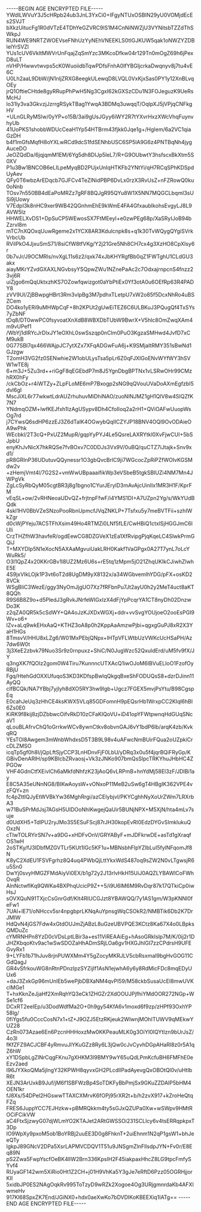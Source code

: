 -----BEGIN AGE ENCRYPTED FILE-----
YWdlLWVuY3J5cHRpb24ub3JnL3YxCi0+IFgyNTUxOSBIN29yU0VOMjdEcEs2SVJT
bXkzUitucFg1R0dVTzE4TDhYeGZVRC9lS1M4CnNiNWZjU3VYNitsbTZZdThSWkpJ
RUN4WE9NRTZWOEVseFNhUzYyNEhVNEEKLS0tIGJKUW5qak1oNWZYZDBlelYrSVZl
YUs1cUV6VkltMWVrUnFqajZqSmYzc3MKcoDfkw04r129Tn0mOgZ69h6jPexD8uLT
nVHP/Hwwvtwvps5cK0WuoiidbTqwPDfsFnhA0lfYBGljcrkaDwqnyv8j7tu4vE6C
U0Lh2aaL9DbW/jN1nljZRXG8eegkULewqD8LVQL0VxKjxSas0PY1y12XnBLvqOEy
jrQ1OftieCHtde8gyRRupPhPwH5Ng3CgxI62kGXSzCDu1N3FOJeguzK9UeRsMcHJ
lo31ly3va3GkvzjJzrrgRSykTBag1YwqA3BDMq3uwqqT/OqlpXJ5jVPjqCNFkgHV
+ULnGLRyMSlw/0yYP+o15B/3ai9gUsJGyy6iWY2R7tYXvrHxzXWcVhqFuynvhyUb
41UoPKS1shobbWDUcCeaH1Yp54HTBrm43fjkk0Jqe1g+/HgIem/6a2VC1qiaGzDH
b4f1mGfsMqfH8oYXLwRCd9dcS1fdSENhbUSC6SP5IA9G6z4PNTBqNh4jygAuceDO
JeOZQdDa/6jqjqmM1EM/6Yg5dh8DIJp5leL7/R+G9OUbwtY3hsfscxBkXtm5S0XV
P1u3Bw1BNCOB6eLILpeMyqBD2PUjxUnIqHTKFb2YNtYi/qH7RCqSPhKDSpdUyAev
QFy0T6wbzArEDqcb7GJFCv4TeZlNidPBP6DvLx0rzX3RvUsZ+nFZRowQ0ku0oNnb
TOsv7n550BB4dEaPoMRZz7gRF8BQJgR95QYu8W1X5NN7MQGCLbqmI3sUSi9jUowy
V7EdpI3k8nHC9xer9WB42QGnhmEhE9kWmE4FA4GfxaubIkohsEvgyLJ8L9AVW5Iz
HHWELXvDS1+DpSuCP5WEwosSX7FtMEeyI+e0zwPEg68p/XaSRyIJoB94bZzrvl8m
mTC7nXQOxqUuwRgeme2x1YCX8AR3Kdulcnpk8s+q1k30TvWQygQYgiSVrkVrbcUb
RVilPkO4JjxuSmS71/8siCfW8tfVKg/Y2j21Gre5Nh8CH7cx4g3XzHO8CpXIsy6r
0b7vJr/J9OCMRls/nvXgL11s6z2/qxk74xJbKHYRgfBb0qZ1FWTghU1CLdGU3akx
aiayMKrYZvdGXAXLNGvbsyYSQpwZWu1NZnePaAc2c7OdxajrnpcnS4fnzz23vj6R
uiZjgo6mQqUktxzhKS7OZowfqwizgot0aYbPtiEx0Yf3otA0u6OEfRp63R4PADY8
zVV9UI/ZjBBwpgHBrt3Rm3vlpBg3M7pdhxTLetpU7xW2o85f5DcxNhRo4uBSZCem
DO4ko1yERi9uMHWpCqF+8h2KPUt2gUwEiTEZ6C6ULBKuJ3PQugQf4TxSYs7yZbNF
tDq8/DT0wwPC0fsyvoatXnXdB8WBXDbTUbW9BwrX+V5hlc8OmZwqXAm4m9vUPef1
/WbYj1dlRYcJrDlxJY1eOXhL0swSszqp0nCIm0PuO3KgzaSMHwd4JvfD7xCM9ukB
0G77SBI7qx466WAjpJC7ytXZx7XFqADGwFuA6j+K9SMjaItRMY351sBwNd1GJzgw
T2omH3VG2fz0SENwhie2W1obULysTsa5pLr6Z0qFJXIGoENvWYfWY3hSVW1wTE8j
6+m3J+5Zu3rd++riGgF8qEGEbdP7m8J5YgnDbgBPTNx1vLSRwOHr99CMzhRX0hFy
/ckCbOz+r4iWTZy+ZLpFLoME6mP7Bxogp2sNG9qQVouUVaDoAXmEgfzbI5dvl6gI
MscJiXL6r77wkwtLdrAUZrhuhuvMiDhiNAO/zuoNINJMZ1gH1QlV8w4SIQZfK7N7
YNdmqOZM+lwfKEJfxh1IzAgUSypv8Dh4CfoIIoq2a2rH1+QViOAFwUuopWsOg7rd
j7CYwsQ6sdHP6zzEJ3Z6dTalK4OGwybQqIICZYJP18BNV4OQl9OvODAieOA9wPhk
WEcbkl/2T3cQ+PxUZ2MupR/gqpYyPYJ4Le5QsreLAXRYtkl0XvFjwCUI+5bSJpbU
enyKhJvNicX7hkRQSe7fvBOxv7C0DDJs3Vx9V/0uBQ/quCTZ7iJtajk+Snv9xd1/
pR8GRInP36UDutuvQQynessr1O3gbQvcBrlC9ji7WGcocZpRiPZfWOIvKGSMdw2v
+zHemjVmt4l/7G2S2+vmWwUBpaaaifikWp3eVSbeB5tgkSBIUZi4NM7Mn4JWPgVk
ZgLcSyRbQyM05cgtBR3j8g1bgno1CYurJErylD3mAvAjcUinlIx1MR3H1F/KprFM
vEqSL+ow/2vRHNeoaUDvQZ+frjtnpFfwF/i4YMS1DI+A7UZpn2Yg/s/WkYUdBQdk
4skI1HV0BbVZeSNzoPooRbnUpmcfJVqZNKLP+7Tsfxu5y7meBVTFii+szhIWkZgr
d0cWjPYeju7AC5TFhXsim49Ho4RTMZi0LNf5fLE/CwHBiQ1ctxlSjHGGJmC6lUIi
CrzTHZfhW3havfeR/ogdEewCG8DZGVeX1zEa1XfRvipgPjqKqeLC4SlwkPrmGQiJ
T+MXYDIp5N1eXocN5AXAaMgvuiUakLRH0Kakf1VaGPgx0A27T7ynL7oLcYWuRk5/
O3l1QpZ4x20KKrGBv1l8UZ2Mz6U6s+rE5tq1zMpm5jO21ZhqUKIkCJiwhZlwhE5E
4S9jxVIkLOjk1P3vt6oT2d8UgDM9yX8132x/a34WGbvemlhYDG/pFX+osKD28VCk
WSgBliC3WezE/ggy3NyOmJjgUO7Xz7fRFbnPu7Jt2ayU0h2y2MeT4uct8aKT8QQh
R9S6B8Z9o+d5PledJ3gRvkJNrfeWIGxIzX4dFjYpPcqrYA1CT8nyDh02DnzwDo3K
z2qZA0QR5k5cSdWY+QA4oJzKJXDxWGXj+ddr+vvSvgYOUjoeO2ooEsPGI9Wv+o6+
IZv+aLq9wkEHxAaQ+KTHZ3oA8p0h2KppAaAmzwPjbi+qgxgGuPJ8xR2X3YaH1HGs
8TmsvV/HHU8xLZg6/W01MxPEbjQNpx+lHTpVFLWtbUzVWKcUcHSaPH/Az7dw6W0t
3j3XeE2zbvk79Nuo3Sr9z0rnpuxz+ShiC/N0JugWzc52QxuldErd/uM5fv9fX/JY
q3ngXK7fQOlz2gom0W4Tiru7KunnncUTXAcQ1iwOJoM6IBVuELIoO1FzofOyRBjU
Fgq/HtehGdOXXUfuqoS3KD3KDfspBwlqQkgqBxeShFODUQsS8+dzrDJinn11AyQQ
cIfBCQk/NA7YBbj7yjIyh8dXO5RY3hw9lgb+Ugcz7FGEX5mvjPsYtu/B98CgspEq
E0cahJeUq3zHhCE4ksKWX5VLq85GDFomnH9pEQsrHb1WrxpCC2KIql6hBl6Zs0E0
KiRK9f8kij8zjDZbbwcOifvRkD10zCFaKIQoVU+iD41opYFWtpwnqHdGUqSNcaV1
qLouBLAfrvChQ1oGrrkwWCv8ywnCtkv8obvnGAJ6vY1bdP6lb/arqK4zb/KvkqRQ
YEsTOl8Awgem3mWnbWhdxsD5T3B9L98v4uAFwcNmBUirFQua2oUZpkiCrcDLZMSO
icqTp5gf0h8I/jQpLftSjyCCP3LnHDnvFjF0LbU/yDRq3x0u5f4jqrBQiFRyGp/K
GBivDenARlH/sp9KBIcbZRvaosj+Vk3zJNKo907bmQsSlpcTRKYhuJHbHC4ZPGOw
VHF4GdnCtfXEivlCh6aMkfdNhfzK23jAoQ6vLRPmB+hnYdMj58El3zF/JDIBi1ay
E8C5A35eUNnNG8/BIKwAoysW+vONxoP11MeB2uSw6gT4HBgIK362VPE4vzFQY+zn
fc4pZttIQJyEtWVBkYw36MghRrgi/azCEIybjvl/PKYCghhNyXoUrZWm7LRXrbA3
w71BuSPrMdJsj7AGsH5UIDOoNhlKwgejQaUir5BUNjNPX+M5XjN/hta4mLv7suje
d0UdXH5+TdlPU2ryJMo3S5ESuFScj87rJH30kopEvRI0EdzDYGvSImklukuQOxzN
cTIwTOLRYirSN7v+a9DG+xHDFvOnV/GRYAByF+mJDFkrwDE+asTd1gXraqfOS1wH
2oSTKy/fJ3IDbfMZGVTLr5KUt1IGc5KF1u+MBNsbhFIpYZlbLuI5fylNFqomJf8N
K8yC2XdEU1FSVFgrhz8Q4uq4PWbQjLttYkxWdS487oq9sZW2N0vLTgwsjR6u5Sn0
DwYj0svyHMGZFMdAiyVi0EX/b1g72y2J13rlvHkH15UiJ0AQZLYBAWlCoFWhOvqR
AlnNctwfIKq9QWKa4BXPhqUcicP9Z++5/i9U6lM6M9RvDqr87k17QTkiCp0iwHsJ
sOVXQuN91TXjcCsGnrGdf/KIt4RIUCGJzt8YBAWQQ/7y1AS1gm/W3pKNNI0feFw1
7UAl+lE71/oNHccv5sr4npgbprLKNqAuYpnsgWqCSOkR2/NMBTik6Db2K7DrJMIW
HdQvN4jGS7Fdw4xGtdOUJmZjABzL8uGzeUBVPQE3KCtz8Ka67X4o0LBpksQMDuZc
cYMRNHPn8YzD0cVDsLptLBir3a+es11ViREAAiEg+hAsoGRkIslp7M/K/0ij2r1D
JHZKbqoKtv9ac1wSwSDOZaHhADmSRjLOa6gv1HXGJhlGI7zzCPdrsH9UFEGvyRx1
9+LYFb1b71hJuv8rjnPUWXMm4Y5gZocyMKRJLV5cbRsxmaI9bgHvGOG11CGdQagJ
GR4vSfrkouWG8nRtnPDnzIpzSYZijIf1AsN1ejwhA6y6y8RdMicFDc8mqEDyUUx6
+daJ3ZxkGp96mUnIEb5wePjbDBXaNM4qvPI59/M58ckbSusaUcEI8mwUVKcIMGe1
T+hxKknZeJjaHf2XmRqhYQ3eCk1ZHGZr2XdOOUJPjfhiYMdOOR272NGp+WSe1cf6
DCxRT2eeIEp/u3DodWdfMa2O+0h9gy54KfA6v1moxd6f9zp/zHPf93OxhYP58lg/
0fiYgs5fu0CccCosN7x1+tZ+J9OZJ5EtzRKjeuk2WIwnjMOhITUWV9qMEkwYUZ28
CzRn073Azae6En6PzcnHHHoxzMw0KKPeauMLK0g3OiYI0IQYtIzn9bUrJsZ/4o3l
fKfZFZ9ACJCBF4yRmvuJlYKuGZz8Ry6L3jQw0cJvCyvhDGpAHaRl8z0r5A1qZ6hW
xY1DSpbLgZlNrCqgFKnu7gXHKM3l9BMY9wY65uQdLPmKcfuBH6FMFhE0eEzv2aed
I96JYXkoQMa5jIngY32KPWH8qyvxGH2PLcdllPadAyevgQxOBOtQl0v/uHtIbR6t
XEJN3ArUxkB9Juf/jM6f1SBFWzBp4SoTDKFyBbPmjSx9GKuZZDAIP5bHM4OEN1kr
fJ8Xs/54DPel2HGswwTTAXCXMrvK6fOPj95rXR2t+b/h2zvX917+kZroHeQtqFZq
FRES6JuppYCC7EJHzkw+pBMRQkkm4ty5sGJxQZUPa0Xw+wSWpv9HMtROCiFCikVW
aC4FtxSjzwyG07djWLmYO2KTAJet2ARtGWSSOi231SCLlcy6v4tsERRqpkpxT3Dp
IO9WpXy9pxoM5ob1BoYRBj2uuEE3D0g8FhknT+2uiEhnm1N2qP1gsW1+bhJeeQTy
lgkpJ89GNcV2DPa5XsrLAPMVCDQV1T51u9JNSgmZlnFllsdpJYN+Fv0r/E8Eq89N
pS2Zwa5FwpYscfOeBK4lIW2Brn336KpsIH2F45iakpaxHhcZ8LG9tpcFmfySYvf4
RUyaGF142wm5XiRio0Ht1Z2CH+j01H9VhKa5Y3gJe7eRftD6Pzz05OGRHjjorKII
5xidbJP0ES2NAgOqkRv995ToTzyD9wRZk2Xogoe4Og3URjgmnrdaKb4AFXlwmeHv
917Kl68SpxZK7End/JGiNX0+hdx0aeXwKo7bDVDIKoKBEEXiq1IATg==
-----END AGE ENCRYPTED FILE-----
